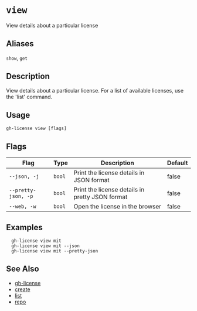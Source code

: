 # `view`

View details about a particular license

## Aliases

`show`, `get`

## Description

View details about a particular license. For a list of available licenses, use the 'list' command.

## Usage

```
gh-license view [flags]
```

## Flags

| Flag                | Type   | Description                                     | Default |
| ------------------- | ------ | ----------------------------------------------- | ------- |
| `--json, -j`        | `bool` | Print the license details in JSON format        | false   |
| `--pretty-json, -p` | `bool` | Print the license details in pretty JSON format | false   |
| `--web, -w`         | `bool` | Open the license in the browser                 | false   |

## Examples

```
  gh-license view mit
  gh-license view mit --json
  gh-license view mit --pretty-json
```

## See Also

- [gh-license](./gh-license.md)
- [create](./create.md)
- [list](./list.md)
- [repo](./repo.md)

